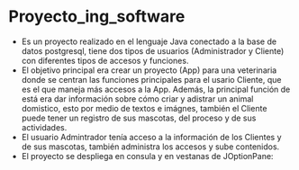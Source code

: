 # Proyecto_ing_software
 
- Es un proyecto realizado en el lenguaje Java conectado a la base de datos postgresql, tiene dos tipos de usuarios (Administrador y Cliente) con diferentes tipos de accesos y funciones.
- El objetivo principal era crear un proyecto (App) para una veterinaria donde se centran las funciones principales para el usario Cliente, que es el que maneja más accesos a la App. Además, la principal función de está era dar información sobre cómo criar y adistrar un animal domistico, esto por medio de textos e imágnes, también el Cliente puede tener un registro de sus mascotas, del proceso y de sus actividades.
- El usuario Admintrador tenía acceso a la información de los Clientes y de sus mascotas, también administra los accesos y sube contenidos.
- El proyecto se despliega en consula y en vestanas de JOptionPane: 
